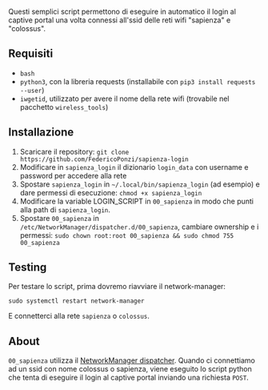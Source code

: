 Questi semplici script permettono di eseguire in automatico il login al captive portal una volta connessi all'ssid delle reti wifi "sapienza" e "colossus".

## Requisiti

 * `bash`
 * `python3`, con la libreria requests (installabile con `pip3 install requests --user`)
 * `iwgetid`, utilizzato per avere il nome della rete wifi (trovabile nel pacchetto `wireless_tools`)

## Installazione

 1. Scaricare il repository: `git clone https://github.com/FedericoPonzi/sapienza-login`
 2. Modificare in `sapienza_login` il dizionario `login_data` con username e password per accedere alla rete
 3. Spostare `sapienza_login` in `~/.local/bin/sapienza_login` (ad esempio) e dare permessi di esecuzione: `chmod +x sapienza_login`
 4. Modificare la variable LOGIN_SCRIPT in `00_sapienza` in modo che punti alla path di `sapienza_login`.
 4. Spostare `00_sapienza` in `/etc/NetworkManager/dispatcher.d/00_sapienza`, cambiare ownership e i permessi: `sudo chown root:root 00_sapienza && sudo chmod 755 00_sapienza`

## Testing
Per testare lo script, prima dovremo riavviare il network-manager:

    sudo systemctl restart network-manager
 
E connetterci alla rete `sapienza` o `colossus`.

## About
`00_sapienza` utilizza il [NetworkManager dispatcher](https://wiki.archlinux.org/index.php/NetworkManager). Quando ci connettiamo ad un ssid con nome colossus o sapienza, viene eseguito lo script python che tenta di eseguire il login al captive portal inviando una richiesta `POST`.
